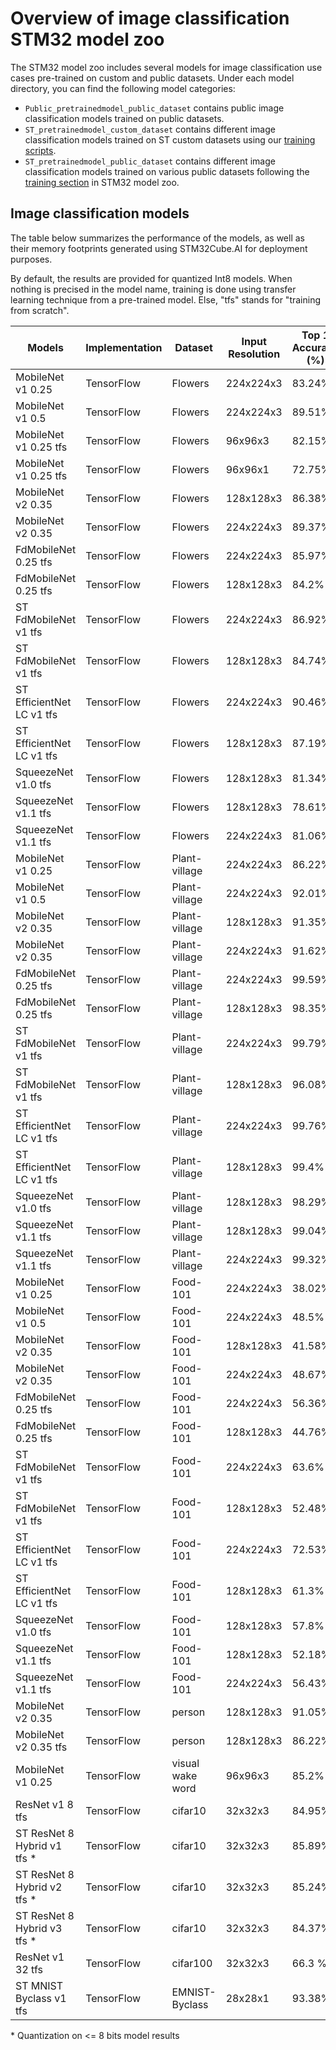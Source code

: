 # Overview of image classification STM32 model zoo

The STM32 model zoo includes several models for image classification use cases pre-trained on custom and public datasets. Under each model directory, you can find the following model categories:

- `Public_pretrainedmodel_public_dataset` contains public image classification models trained on public datasets.
- `ST_pretrainedmodel_custom_dataset` contains different image classification models trained on ST custom datasets using our [training scripts](../scripts/training/README.md). 
- `ST_pretrainedmodel_public_dataset` contains different image classification models trained on various public datasets following the [training section](../scripts/training/README.md) in STM32 model zoo.



<a name="ic_models"></a>
## Image classification models

The table below summarizes the performance of the models, as well as their memory footprints generated using STM32Cube.AI for deployment purposes.

By default, the results are provided for quantized Int8 models. When nothing is precised in the model name, training is done using transfer learning technique from a pre-trained model. Else, "tfs" stands for "training from scratch".

| Models                      | Implementation | Dataset          | Input Resolution | Top 1 Accuracy (%) | MACCs    (M) | Activation RAM (KiB) | Weights Flash (KiB) | STM32Cube.AI version  | Source                                                                                                                         |
|-----------------------------|----------------|------------------|------------------|--------------------|-------------|----------------------|---------------------|---------------------|--------------------------------------------------------------------------------------------------------------------------------|
| MobileNet v1 0.25           | TensorFlow     | Flowers          | 224x224x3          | 83.24%             | 41          | 202.14               | 214.69              | 7.3.0    | [link](mobilenetv1/ST_pretrainedmodel_public_dataset/flowers/mobilenet_v1_0.25_224/mobilenet_v1_0.25_224_int8.tflite)          |
| MobileNet v1 0.5            | TensorFlow     | Flowers          | 224x224x3	         | 89.51%             | 149.3       | 404.28               | 812.61              | 7.3.0    | [link](mobilenetv1/ST_pretrainedmodel_public_dataset/flowers/mobilenet_v1_0.5_224/mobilenet_v1_0.5_224_int8.tflite)            |
| MobileNet v1 0.25 tfs       | TensorFlow     | Flowers          | 96x96x3            | 82.15%             | 7.550       | 38.64                | 214.69              | 7.3.0    | [link](mobilenetv1/ST_pretrainedmodel_public_dataset/flowers/mobilenet_v1_0.25_96/mobilenet_v1_0.25_96_int8.tflite)            |
| MobileNet v1 0.25 tfs       | TensorFlow     | Flowers          | 96x96x1            | 72.75%             | 7.550       | 38.64                | 214.69              | 7.3.0    | [link](mobilenetv1/ST_pretrainedmodel_public_dataset/flowers/mobilenet_v1_0.25_96_grayscale/mobilenet_v1_0.25_96_grayscale_int8.tflite)  |
| MobileNet v2 0.35           | TensorFlow     | Flowers          | 128x128x3          | 86.38%             | 19          | 224.5                | 406.86              | 7.3.0    | [link](mobilenetv2/ST_pretrainedmodel_public_dataset/flowers/mobilenet_v2_0.35_128/mobilenet_v2_0.35_128_int8.tflite)          |
| MobileNet v2 0.35           | TensorFlow     | Flowers          | 224x224x3          | 89.37%             | 58.4        | 686.5                | 406.86              | 7.3.0    | [link](mobilenetv2/ST_pretrainedmodel_public_dataset/flowers/mobilenet_v2_0.35_224/mobilenet_v2_0.35_224_int8.tflite)          |
| FdMobileNet 0.25 tfs        | TensorFlow     | Flowers          | 224x224x3          | 85.97%             | 12.1        | 152.05               | 128.32              | 7.3.0    | [link](fdmobilenet/ST_pretrainedmodel_public_dataset/flowers/fdmobilenet_0.25_224/fdmobilenet_0.25_224_int8.tflite)            |
| FdMobileNet 0.25 tfs        | TensorFlow     | Flowers          | 128x128x3          | 84.2%              | 3.953       | 51.18                | 128.32              | 7.3.0    | [link](fdmobilenet/ST_pretrainedmodel_public_dataset/flowers/fdmobilenet_0.25_128/fdmobilenet_0.25_128_int8.tflite)            |
| ST FdMobileNet v1 tfs       | TensorFlow     | Flowers          | 224x224x3          | 86.92%             | 24.74       | 206.87               | 144.93              | 7.3.0    | Please Contact Edge.ai@st.com                                                                                                  |
| ST FdMobileNet v1 tfs       | TensorFlow     | Flowers          | 128x128x3          | 84.74%             | 8.08        | 70.75                | 144.93              | 7.3.0    | Please Contact Edge.ai@st.com                                                                                                  |
| ST EfficientNet LC v1 tfs   | TensorFlow     | Flowers          | 224x224x3          | 90.46%             | 62.49       | 308.8                | 505.41              | 7.3.0    | Please Contact Edge.ai@st.com                                                                                                  |
| ST EfficientNet LC v1 tfs   | TensorFlow     | Flowers          | 128x128x3          | 87.19%             | 20.46       | 104.61               | 505.41              | 7.3.0    | Please Contact Edge.ai@st.com                                                                                                  |
| SqueezeNet v1.0 tfs         | TensorFlow     | Flowers          | 128x128x3          | 81.34%             | 175.00      | 450.0                | 535.69              | 7.3.0    | [link](squeezenetv1.0/ST_pretrainedmodel_public_dataset/flowers/squeezenetv1.0_128/squeezenet_v1.0_128_int8.tflite)            |
| SqueezeNet v1.1 tfs         | TensorFlow     | Flowers          | 128x128x3          | 78.61%             | 82.09       | 240.25               | 716.70              | 7.3.0    | [link](squeezenetv1.1/ST_pretrainedmodel_public_dataset/flowers/squeezenetv1.1_128/squeezenet_v1.1_128_int8.tflite)            |
| SqueezeNet v1.1 tfs         | TensorFlow     | Flowers          | 224x224x3          | 81.06%             | 266,33      | 756.25               | 733.83              | 7.3.0    | [link](squeezenetv1.1/ST_pretrainedmodel_public_dataset/flowers/squeezenetv1.1_224/squeezenet_v1.1_224_int8.tflite)            |
| MobileNet v1 0.25           | TensorFlow     | Plant-village    | 224x224x3          | 86.22%             | 41.1        | 202.14               | 223.32              | 7.3.0    | [link](mobilenetv1/ST_pretrainedmodel_public_dataset/plant-village/mobilenet_v1_0.25_224/mobilenet_v1_0.25_224_int8.tflite)    |
| MobileNet v1 0.5            | TensorFlow     | Plant-village    | 224x224x3          | 92.01%             | 149.3       | 404.28               | 829.75              | 7.3.0    | [link](mobilenetv1/ST_pretrainedmodel_public_dataset/plant-village/mobilenet_v1_0.5_224/mobilenet_v1_0.5_224_int8.tflite)      |
| MobileNet v2 0.35           | TensorFlow     | Plant-village    | 128x128x3          | 91.35%             | 19.1        | 224.5                | 449.5               | 7.3.0    | [link](mobilenetv2/ST_pretrainedmodel_public_dataset/plant-village/mobilenet_v2_0.35_128/mobilenet_v2_0.35_128_int8.tflite)    |
| MobileNet v2 0.35           | TensorFlow     | Plant-village    | 224x224x3          | 91.62%             | 58.5        | 686.5                | 449.5               | 7.3.0    | [link](mobilenetv2/ST_pretrainedmodel_public_dataset/plant-village/mobilenet_v2_0.35_224/mobilenet_v2_0.35_224_int8.tflite)    |
| FdMobileNet 0.25 tfs        | TensorFlow     | Plant-village    | 224x224x3          | 99.59%             | 12.1        | 152.05               | 136.95              | 7.3.0    | [link](fdmobilenet/ST_pretrainedmodel_public_dataset/plant-village/fdmobilenet_0.25_224/fdmobilenet_0.25_224_int8.tflite)      |
| FdMobileNet 0.25 tfs        | TensorFlow     | Plant-village    | 128x128x3          | 98.35%             | 3.96        | 51.18                | 136.95              | 7.3.0    | [link](fdmobilenet/ST_pretrainedmodel_public_dataset/plant-village/fdmobilenet_0.25_128/fdmobilenet_0.25_128_int8.tflite)      |
| ST FdMobileNet v1 tfs       | TensorFlow     | Plant-village    | 224x224x3          | 99.79%             | 24.75       | 206.87               | 153.56              | 7.3.0    | Please Contact Edge.ai@st.com                                                                                                  |
| ST FdMobileNet v1 tfs       | TensorFlow     | Plant-village    | 128x128x3          | 96.08%             | 8.09        | 70.75                | 153.56              | 7.3.0    | Please Contact Edge.ai@st.com                                                                                                  |
| ST EfficientNet LC v1 tfs   | TensorFlow     | Plant-village    | 224x224x3          | 99.76%             | 62.5        | 308.8                | 524.67              | 7.3.0    | Please Contact Edge.ai@st.com                                                                                                  |
| ST EfficientNet LC v1 tfs   | TensorFlow     | Plant-village    | 128x128x3          | 99.4%              | 20.5        | 104.61               | 524.67              | 7.3.0    | Please Contact Edge.ai@st.com                                                                                                  |
| SqueezeNet v1.0 tfs         | TensorFlow     | Plant-village    | 128x128x3          | 98.29%             | 175.63      | 450.0                | 552.88              | 7.3.0    | [link](squeezenetv1.0/ST_pretrainedmodel_public_dataset/plant-village/squeezenet_v1.0_128/squeezenet_v1.0_128_int8.tflite)      |
| SqueezeNet v1.1 tfs         | TensorFlow     | Plant-village    | 128x128x3          | 99.04%             | 82.09       | 240.25               | 716.70              | 7.3.0    | [link](squeezenetv1.1/ST_pretrainedmodel_public_dataset/plant-village/squeezenetv1.1_128/squeezenet_v1.1_128_int8.tflite)      |
| SqueezeNet v1.1 tfs         | TensorFlow     | Plant-village    | 224x224x3          | 99.32%             | 269,28      | 686.5                | 449.5               | 7.3.0    | [link](squeezenetv1.1/ST_pretrainedmodel_public_dataset/plant-village/squeezenetv1.1_224/squeezenet_v1.1_224_int8.tflite)      |
| MobileNet v1 0.25           | TensorFlow     | Food-101         | 224x224x3          | 38.02%             | 41.1        | 202.14               | 239.07              | 7.3.0    | [link](mobilenetv1/ST_pretrainedmodel_public_dataset/food-101/mobilenet_v1_0.25_224/mobilenet_v1_0.25_224_int8.tflite)         |
| MobileNet v1 0.5            | TensorFlow     | Food-101         | 224x224x3          | 48.5%              | 149.3       | 404.28               | 860.99              | 7.3.0    | [link](mobilenetv1/ST_pretrainedmodel_public_dataset/food-101/mobilenet_v1_0.5_224/mobilenet_v1_0.5_224_int8.tflite)           |
| MobileNet v2 0.35           | TensorFlow     | Food-101         | 128x128x3          | 41.58%             | 19.2        | 224.5                | 527.24              | 7.3.0    | [link](mobilenetv2/ST_pretrainedmodel_public_dataset/food-101/mobilenet_v2_0.35_128/mobilenet_v2_0.35_128_int8.tflite)         |
| MobileNet v2 0.35           | TensorFlow     | Food-101         | 224x224x3          | 48.67%             | 58.6        | 686.5                | 527.24              | 7.3.0    | [link](mobilenetv2/ST_pretrainedmodel_public_dataset/food-101/mobilenet_v2_0.35_224/mobilenet_v2_0.35_224_int8.tflite)         |
| FdMobileNet 0.25 tfs        | TensorFlow     | Food-101         | 224x224x3          | 56.36%             | 12.125      | 152.05               | 152.69              | 7.3.0    | [link](fdmobilenet/ST_pretrainedmodel_public_dataset/food-101/fdmobilenet_0.25_224/fdmobilenet_0.25_224_int8.tflite)           |
| FdMobileNet 0.25 tfs        | TensorFlow     | Food-101         | 128x128x3          | 44.76%             | 3.979       | 51.18                | 152.69              | 7.3.0    | [link](fdmobilenet/ST_pretrainedmodel_public_dataset/food-101/fdmobilenet_0.25_128/fdmobilenet_0.25_128_int8.tflite)           |
| ST FdMobileNet v1 tfs       | TensorFlow     | Food-101         | 224x224x3          | 63.6%              | 24.77       | 206.87               | 169.3               | 7.3.0    | Please Contact Edge.ai@st.com                                                                                                  |
| ST FdMobileNet v1 tfs       | TensorFlow     | Food-101         | 128x128x3          | 52.48%             | 8.108       | 70.75                | 169.3               | 7.3.0    | Please Contact Edge.ai@st.com                                                                                                  |
| ST EfficientNet LC v1 tfs   | TensorFlow     | Food-101         | 224x224x3          | 72.53%             | 62.55       | 308.8                | 559.79              | 7.3.0    | Please Contact Edge.ai@st.com                                                                                                  |
| ST EfficientNet LC v1 tfs   | TensorFlow     | Food-101         | 128x128x3          | 61.3%              | 20.52       | 104.61               | 559.79              | 7.3.0    | Please Contact Edge.ai@st.com                                                                                                  |
| SqueezeNet v1.0 tfs         | TensorFlow     | Food-101         | 128x128x3          | 57.8%              | 176.78        | 450                  | 584.24              | 7.3.0    | [link](squeezenetv1.1/ST_pretrainedmodel_public_dataset/food-101/squeezenetv1.1_128/squeezenet_v1.1_128_int8.tflite)           |
| SqueezeNet v1.1 tfs         | TensorFlow     | Food-101         | 128x128x3          | 52.18%             | 83.65       | 240.25               | 765.082             | 7.3.0    | [link](squeezenetv1.1/ST_pretrainedmodel_public_dataset/food-101/squeezenetv1.1_128/squeezenet_v1.1_128_int8.tflite)           |
| SqueezeNet v1.1 tfs         | TensorFlow     | Food-101         | 224x224x3          | 56.43%             | 274.65         | 756.25               | 765.082             | 7.3.0    | [link](squeezenetv1.1/ST_pretrainedmodel_public_dataset/food-101/squeezenetv1.1_128/squeezenet_v1.1_128_int8.tflite)           |
| MobileNet v2 0.35           | TensorFlow     | person           | 128x128x3          | 91.05%             | 19,09       | 245.5                | 401.84              | 7.3.0    | [link](mobilenetv2/ST_pretrainedmodel_public_dataset/person/mobilenet_v2_0.35_128/mobilenet_v2_0.35_128_int8.tflite)           |                                                                                                             |
| MobileNet v2 0.35 tfs       | TensorFlow     | person           | 128x128x3          | 86.22%             | 19,09       | 245.5                | 401.84              | 7.3.0    | [link](mobilenetv2/ST_pretrainedmodel_public_dataset/person/mobilenet_v2_0.35_128_tfs/mobilenet_v2_0.35_128_int8.tflite)       |                                                                                                             |
| MobileNet v1 0.25           | TensorFlow     | visual wake word | 96x96x3            | 85.2%              | 7,494       | 40.19                | 213.93              | 7.3.0    | [link](mobilenetv1/Public_pretrainedmodel_public_dataset/VisualWakeWord/mobilenet_v1_0.25_96/mobilenet_v1_0.25_96_int8.tflite) |
| ResNet v1 8 tfs             | TensorFlow     | cifar10          | 32x32x3            | 84.95%             | 12.54       | 55.28                | 76.89               | 7.3.0    | [link](resnetv1/ST_pretrainedmodel_public_dataset/cifar10/resnet_v1_8_32/resnet_v1_8_32_int8.tflite)                           |                                                                                                             |
| ST ResNet 8 Hybrid v1 tfs \* | TensorFlow     | cifar10          | 32x32x3            | 85.89%             | 11.45       | 72                   | 66.28               | 7.3.0    | Please Contact Edge.ai@st.com                                                                                                  |
| ST ResNet 8 Hybrid v2 tfs \* | TensorFlow     | cifar10          | 32x32x3            | 85.24%             | 10.10       | 72                   | 85.8                | 7.3.0    | Please Contact Edge.ai@st.com                                                                                                  |
| ST ResNet 8 Hybrid v3 tfs \* | TensorFlow     | cifar10          | 32x32x3            | 84.37%             | 8.13        | 72                   | 66.28               | 7.3.0    | Please Contact Edge.ai@st.com                                                                                                  |
| ResNet v1 32 tfs            | TensorFlow     | cifar100         | 32x32x3            | 66.3 %             | 69.28       | 55.28                | 464.37              | 7.3.0    | [link](resnetv1/ST_pretrainedmodel_public_dataset/cifar100/resnet_v1_32_32/resnet_v1_32_32_int8.tflite)                        |
| ST MNIST Byclass v1 tfs     | TensorFlow     | EMNIST-Byclass   | 28x28x1            | 93.38%             | 1.081       | 14.13                | 10.08               | 7.3.0    | [link](./stmnist/ST_pretrainedmodel_public_dataset/emnist_byclass/stmnist_v1/stmnist_v1_int8.tflite)                 |


\* Quantization on <= 8 bits model results
